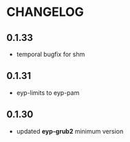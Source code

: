 # CHANGELOG

## 0.1.33

* temporal bugfix for shm

## 0.1.31

* eyp-limits to eyp-pam

## 0.1.30

* updated **eyp-grub2** minimum version
